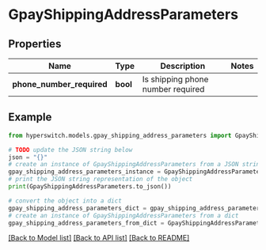 # GpayShippingAddressParameters


## Properties

Name | Type | Description | Notes
------------ | ------------- | ------------- | -------------
**phone_number_required** | **bool** | Is shipping phone number required | 

## Example

```python
from hyperswitch.models.gpay_shipping_address_parameters import GpayShippingAddressParameters

# TODO update the JSON string below
json = "{}"
# create an instance of GpayShippingAddressParameters from a JSON string
gpay_shipping_address_parameters_instance = GpayShippingAddressParameters.from_json(json)
# print the JSON string representation of the object
print(GpayShippingAddressParameters.to_json())

# convert the object into a dict
gpay_shipping_address_parameters_dict = gpay_shipping_address_parameters_instance.to_dict()
# create an instance of GpayShippingAddressParameters from a dict
gpay_shipping_address_parameters_from_dict = GpayShippingAddressParameters.from_dict(gpay_shipping_address_parameters_dict)
```
[[Back to Model list]](../README.md#documentation-for-models) [[Back to API list]](../README.md#documentation-for-api-endpoints) [[Back to README]](../README.md)


